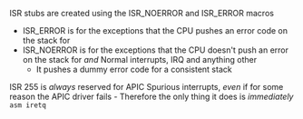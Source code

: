 ISR stubs are created using the ISR_NOERROR and ISR_ERROR macros

- ISR_ERROR is for the exceptions that the CPU pushes an error code on the stack for
- ISR_NOERROR is for the exceptions that the CPU doesn't push an error on the stack for *and* Normal interrupts, IRQ and anything other
    - It pushes a dummy error code for a consistent stack



ISR 255 is *always* reserved for APIC Spurious interrupts, *even* if for some reason the APIC driver fails
    - Therefore the only thing it does is *immediately* 
        ```asm
        iretq
        ```